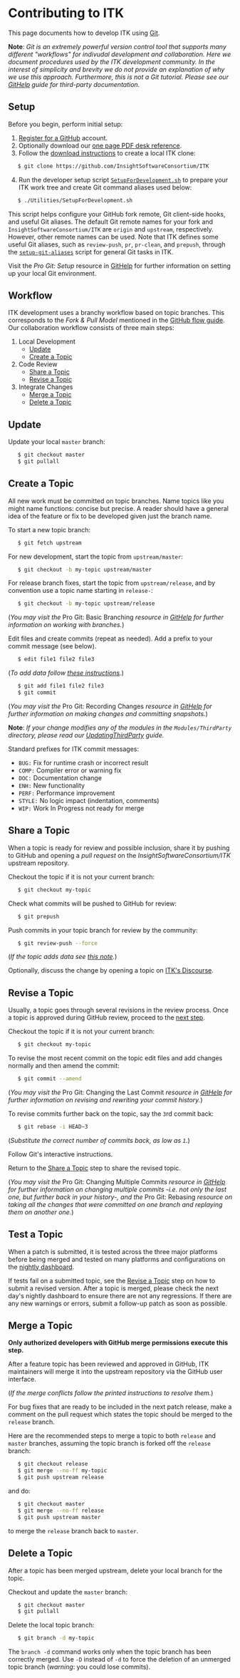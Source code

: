 Contributing to ITK
===================

This page documents how to develop ITK using [Git].

**Note**: *Git is an extremely powerful version control tool that supports many
different "workflows" for indivudal development and collaboration. Here we
document procedures used by the ITK development community. In the interest of
simplicity and brevity we do not provide an explanation of why we use this
approach. Furthermore, this is not a Git tutorial. Please see our [GitHelp]
guide for third-party documentation.*

Setup
-----

Before you begin, perform initial setup:

  1. [Register for a GitHub](https://github.com/join) account.
  2. Optionally download our [one page PDF desk reference](https://raw.githubusercontent.com/InsightSoftwareConsortium/ITK/master/Documentation/GitCheatSheet.pdf).
  3. Follow the [download instructions] to create a local ITK clone:

```sh
   $ git clone https://github.com/InsightSoftwareConsortium/ITK
```

  4. Run the developer setup script [`SetupForDevelopment.sh`] to prepare your
     ITK work tree and create Git command aliases used below:

```sh
   $ ./Utilities/SetupForDevelopment.sh
```

This script helps configure your GitHub fork remote, Git client-side hooks,
and useful Git aliases. The default Git remote names for your fork and
`InsightSoftwareConsortium/ITK` are `origin` and `upstream`, respectively.
However, other remote names can be used. Note that ITK defines some useful
Git aliases, such as `review-push`, `pr`, `pr-clean`, and `prepush`, through
the [`setup-git-aliases`] script for general Git tasks in ITK.

Visit the *Pro Git: Setup* resource in [GitHelp] for further
information on setting up your local Git environment.

Workflow
--------

ITK development uses a branchy workflow based on topic branches.
This corresponds to the *Fork & Pull Model* mentioned in the
[GitHub flow guide]. Our collaboration workflow consists of
three main steps:

  1. Local Development
     * [Update](#update)
     * [Create a Topic](#create-a-topic)
  2. Code Review
     * [Share a Topic](#share-a-topic)
     * [Revise a Topic](#revise-a-topic)
  3. Integrate Changes
     * [Merge a Topic](#merge-a-topic)
     * [Delete a Topic](#delete-a-topic)

Update
------

Update your local `master` branch:

```sh
   $ git checkout master
   $ git pullall
```

Create a Topic
--------------

All new work must be committed on topic branches. Name topics like you might
name functions: concise but precise. A reader should have a general idea of the
feature or fix to be developed given just the branch name.

To start a new topic branch:

```sh
   $ git fetch upstream
```

For new development, start the topic from `upstream/master`:

```sh
   $ git checkout -b my-topic upstream/master
```

For release branch fixes, start the topic from `upstream/release`, and by
convention use a topic name starting in `release-`:

```sh
   $ git checkout -b my-topic upstream/release
```

(*You may visit the* Pro Git: Basic Branching *resource in [GitHelp] for
further information on working with branches.*)

Edit files and create commits (repeat as needed). Add a prefix to your commit
message (see below).

```sh
   $ edit file1 file2 file3
```
(*To add data follow [these instructions](Documentation/Data.md#add-data).*)

```sh
   $ git add file1 file2 file3
   $ git commit
```

(*You may visit the* Pro Git: Recording Changes *resource in [GitHelp] for
further information on making changes and committing snapshots.*)

**Note**: *If your change modifies any of the modules in the
`Modules/ThirdParty` directory, please read our
[UpdatingThirdParty](Documentation/UpdatingThirdParty.md) guide.*

Standard prefixes for ITK commit messages:

  * `BUG:` Fix for runtime crash or incorrect result
  * `COMP:` Compiler error or warning fix
  * `DOC:` Documentation change
  * `ENH:` New functionality
  * `PERF:` Performance improvement
  * `STYLE:` No logic impact (indentation, comments)
  * `WIP:` Work In Progress not ready for merge

Share a Topic
-------------

When a topic is ready for review and possible inclusion, share it by pushing
to GitHub and opening a *pull request* on the *InsightSoftwareConsortium/ITK*
upstream repository.

Checkout the topic if it is not your current branch:

```sh
   $ git checkout my-topic
```

Check what commits will be pushed to GitHub for review:

```sh
   $ git prepush
```

Push commits in your topic branch for review by the community:

```sh
   $ git review-push --force
```

(*If the topic adds data see [this note](Documentation/Data.md#push).*)

Optionally, discuss the change by opening a topic on [ITK's Discourse].

Revise a Topic
--------------

Usually, a topic goes through several revisions in the review process.
Once a topic is approved during GitHub review, proceed to the
[next step](#merge-a-topic).

Checkout the topic if it is not your current branch:

```sh
   $ git checkout my-topic
```

To revise the most recent commit on the topic edit files and add changes
normally and then amend the commit:

```sh
   $ git commit --amend
```

(*You may visit the* Pro Git: Changing the Last Commit *resource in [GitHelp]
for further information on revising and rewriting your commit history.*)

To revise commits further back on the topic, say the `3`rd commit back:

```sh
   $ git rebase -i HEAD~3
```

(*Substitute the correct number of commits back, as low as `1`.*)

Follow Git's interactive instructions.

Return to the [Share a Topic](#share-a-topic) step to share the revised topic.

(*You may visit the* Pro Git: Changing Multiple Commits *resource in [GitHelp]
for further information on changing multiple commits -i.e. not only the last
one, but further back in your history-, and the* Pro Git: Rebasing *resource on
taking all the changes that were committed on one branch and replaying them on
another one.*)

Test a Topic
------------

When a patch is submitted, it is tested across the three major platforms before
being merged and tested on many platforms and configurations on the
[nightly dashboard](https://open.cdash.org/index.php?project=Insight).

If tests fail on a submitted topic, see the [Revise a Topic](#revise-a-topic)
step on how to submit a revised version. After a topic is merged, please check
the next day's nightly dashboard to ensure there are not any regressions. If
there are any new warnings or errors, submit a follow-up patch as soon as
possible.

Merge a Topic
-------------

**Only authorized developers with GitHub merge permissions execute this step.**

After a feature topic has been reviewed and approved in GitHub, ITK
maintainers will merge it into the upstream repository via the GitHub user
interface.

(*If the merge conflicts follow the printed instructions to resolve them.*)

For bug fixes that are ready to be included in the next patch release, make a
comment on the pull request which states the topic should be merged to the
`release` branch.

Here are the recommended steps to merge a topic to both `release` and `master`
branches, assuming the topic branch is forked off the `release` branch:

```sh
   $ git checkout release
   $ git merge --no-ff my-topic
   $ git push upstream release
```

and do:

```sh
   $ git checkout master
   $ git merge --no-ff release
   $ git push upstream master
```

to merge the `release` branch back to `master`.

Delete a Topic
--------------

After a topic has been merged upstream, delete your local branch for the topic.

Checkout and update the `master` branch:

```sh
   $ git checkout master
   $ git pullall
```

Delete the local topic branch:

```sh
   $ git branch -d my-topic
```

The `branch -d` command works only when the topic branch has been correctly
merged. Use `-D` instead of `-d` to force the deletion of an unmerged topic
branch (*warning*: you could lose commits).



[README]: Documentation/README.md
[download instructions]: Documentation/Download.md
[GitHelp]: Documentation/GitHelp.md
[UpdatingThirdParty]: Documentation/UpdatingThirdParty.md

[`SetupForDevelopment.sh`]: https://github.com/InsightSoftwareConsortium/ITK/blob/master/Utilities/SetupForDevelopment.sh
[`setup-git-aliases`]: https://github.com/InsightSoftwareConsortium/ITK/blob/master/Utilities/GitSetup/setup-git-aliases

[ITK's Discourse]: https://discourse.itk.org/

[Git]: http://git-scm.com
[GitHub flow guide]: https://guides.github.com/introduction/flow/index.html
